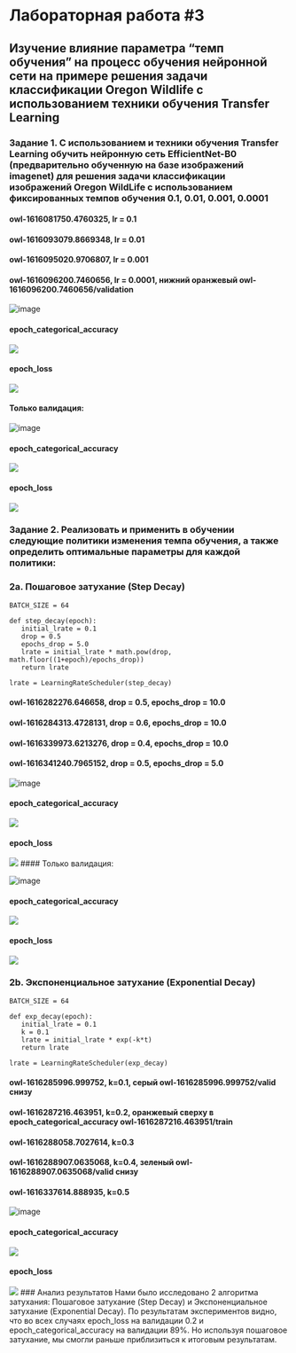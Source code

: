 # Лабораторная работа #3
## Изучение влияние параметра “темп обучения” на процесс обучения нейронной сети на примере решения задачи классификации Oregon Wildlife с использованием техники обучения Transfer Learning
### Задание 1. С использованием и техники обучения Transfer Learning обучить нейронную сеть EfficientNet-B0 (предварительно обученную на базе изображений imagenet) для решения задачи классификации изображений Oregon WildLife с использованием фиксированных темпов обучения 0.1, 0.01, 0.001, 0.0001
#### owl-1616081750.4760325, lr = 0.1
#### owl-1616093079.8669348, lr = 0.01
#### owl-1616095020.9706807, lr = 0.001
#### owl-1616096200.7460656, lr = 0.0001, нижний оранжевый owl-1616096200.7460656/validation
![image](https://user-images.githubusercontent.com/80168174/111886334-10a62100-89de-11eb-8a00-231c14ecca2a.png)
#### epoch_categorical_accuracy
<img src="https://raw.githubusercontent.com/NikitaShulgan/Laba3/main/For_Readmi/1_epoch_categorical_accuracy.svg">

#### epoch_loss
<img src="https://raw.githubusercontent.com/NikitaShulgan/Laba3/main/For_Readmi/1_epoch_loss.svg">

#### Только валидация:
![image](https://user-images.githubusercontent.com/80168174/111938058-31ec3780-8ada-11eb-8924-06ac3f681654.png)

#### epoch_categorical_accuracy
<img src="https://raw.githubusercontent.com/NikitaShulgan/Laba3/main/For_Readmi/1_valid_epoch_categorical_accuracy.svg">

#### epoch_loss
<img src="https://raw.githubusercontent.com/NikitaShulgan/Laba3/main/For_Readmi/1_valid_epoch_loss.svg">

### Задание 2. Реализовать и применить в обучении следующие политики изменения темпа обучения, а также определить оптимальные параметры для каждой политики:
### 2а. Пошаговое затухание (Step Decay)
```
BATCH_SIZE = 64

def step_decay(epoch):
   initial_lrate = 0.1
   drop = 0.5
   epochs_drop = 5.0
   lrate = initial_lrate * math.pow(drop, math.floor((1+epoch)/epochs_drop))
   return lrate

lrate = LearningRateScheduler(step_decay)
```
#### owl-1616282276.646658, drop = 0.5, epochs_drop = 10.0
#### owl-1616284313.4728131, drop = 0.6, epochs_drop = 10.0
#### owl-1616339973.6213276, drop = 0.4, epochs_drop = 10.0
#### owl-1616341240.7965152, drop = 0.5, epochs_drop = 5.0
![image](https://user-images.githubusercontent.com/80168174/111912113-40eecd80-8a79-11eb-8551-a5e713ebf7d5.png)
#### epoch_categorical_accuracy
<img src="https://raw.githubusercontent.com/NikitaShulgan/Laba3/main/For_Readmi/step_epoch_categorical_accuracy.svg">

#### epoch_loss
<img src="https://raw.githubusercontent.com/NikitaShulgan/Laba3/main/For_Readmi/step_epoch_loss.svg">
#### Только валидация:

![image](https://user-images.githubusercontent.com/80168174/111938433-fa31bf80-8ada-11eb-8fa2-4c0045bcb787.png)

#### epoch_categorical_accuracy
<img src="https://raw.githubusercontent.com/NikitaShulgan/Laba3/main/For_Readmi/step_valid_epoch_categorical_accuracy.svg">

#### epoch_loss
<img src="https://raw.githubusercontent.com/NikitaShulgan/Laba3/main/For_Readmi/step_valid_epoch_loss.svg">

### 2b. Экспоненциальное затухание (Exponential Decay)
```
BATCH_SIZE = 64

def exp_decay(epoch):
   initial_lrate = 0.1
   k = 0.1
   lrate = initial_lrate * exp(-k*t)
   return lrate
   
lrate = LearningRateScheduler(exp_decay)
```
####  owl-1616285996.999752, k=0.1, серый owl-1616285996.999752/valid снизу
####  owl-1616287216.463951, k=0.2, оранжевый сверху в epoch_categorical_accuracy owl-1616287216.463951/train
####  owl-1616288058.7027614, k=0.3
####  owl-1616288907.0635068, k=0.4, зеленый owl-1616288907.0635068/valid снизу
####  owl-1616337614.888935, k=0.5
![image](https://user-images.githubusercontent.com/80168174/111909940-4bf13000-8a70-11eb-8d10-c1e00016f9f0.png)
#### epoch_categorical_accuracy
<img src="https://raw.githubusercontent.com/NikitaShulgan/Laba3/main/For_Readmi/exp_epoch_categorical_accuracy.svg">

#### epoch_loss
<img src="https://raw.githubusercontent.com/NikitaShulgan/Laba3/main/For_Readmi/exp_epoch_loss.svg">
### Анализ результатов
   Нами было исследовано 2 алгоритма затухания: Пошаговое затухание (Step Decay) и Экспоненциальное затухание (Exponential Decay). По результатам экспериментов видно, что во всех случаях epoch_loss на валидации 0.2 и epoch_categorical_accuracy на валидации 89%. Но используя пошаговое затухание, мы смогли раньше приблизиться к итоговым результатам. 
